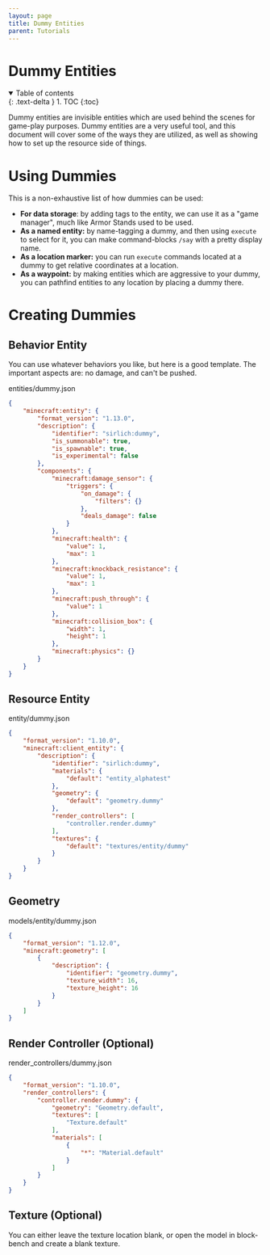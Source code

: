 ```yaml
---
layout: page
title: Dummy Entities
parent: Tutorials
---
```


# Dummy Entities

<details id="toc" open markdown="block">
  <summary>
    Table of contents
  </summary>
  {: .text-delta }
1. TOC
{:toc}
</details>

Dummy entities are invisible entities which are used behind the scenes for game-play purposes. Dummy entities are a very useful tool, and this document will cover some of the ways they are utilized, as well as showing how to set up the resource side of things.

# Using Dummies
This is a non-exhaustive list of how dummies can be used:
 - **For data storage**: by adding tags to the entity, we can use it as a "game manager", much like Armor Stands used to be used.
 - **As a named entity:** by name-tagging a dummy, and then using `execute` to select for it, you can make command-blocks `/say` with a pretty display name.
 - **As a location marker:** you can run `execute` commands located at a dummy to get relative coordinates at a location.
 - **As a waypoint:** by making entities which are aggressive to your dummy, you can pathfind entities to any location by placing a dummy there.

# Creating Dummies

## Behavior Entity

You can use whatever behaviors you like, but here is a good template. The important aspects are: no damage, and can't be pushed.

entities/dummy.json  

```json
{
    "minecraft:entity": {
        "format_version": "1.13.0",
        "description": {
            "identifier": "sirlich:dummy",
            "is_summonable": true,
            "is_spawnable": true,
            "is_experimental": false
        },
        "components": {
            "minecraft:damage_sensor": {
                "triggers": {
                    "on_damage": {
                        "filters": {}
                    },
                    "deals_damage": false
                }
            },
            "minecraft:health": {
                "value": 1,
                "max": 1
            },
            "minecraft:knockback_resistance": {
                "value": 1,
                "max": 1
            },
            "minecraft:push_through": {
                "value": 1
            },
            "minecraft:collision_box": {
                "width": 1,
                "height": 1
            },
            "minecraft:physics": {}
        }
    }
}
```

## Resource Entity
entity/dummy.json  

```json
{
	"format_version": "1.10.0",
	"minecraft:client_entity": {
		"description": {
			"identifier": "sirlich:dummy",
			"materials": {
				"default": "entity_alphatest"
			},
			"geometry": {
				"default": "geometry.dummy"
			},
			"render_controllers": [
				"controller.render.dummy"
			],
			"textures": {
				"default": "textures/entity/dummy"
			}
		}
	}
}
```

## Geometry
models/entity/dummy.json  

```json
{
	"format_version": "1.12.0",
	"minecraft:geometry": [
		{
			"description": {
				"identifier": "geometry.dummy",
				"texture_width": 16,
				"texture_height": 16
			}
		}
	]
}
```

## Render Controller (Optional)
render_controllers/dummy.json

```json
{
	"format_version": "1.10.0",
	"render_controllers": {
		"controller.render.dummy": {
			"geometry": "Geometry.default",
			"textures": [
				"Texture.default"
			],
			"materials": [
				{
					"*": "Material.default"
				}
			]
		}
	}
}
```

## Texture (Optional)

You can either leave the texture location blank, or open the model in block-bench and create a blank texture.
